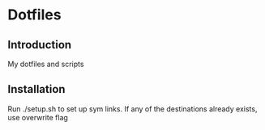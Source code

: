 # Dotfiles

## Introduction

My dotfiles and scripts

## Installation

Run ./setup.sh to set up sym links. If any of the destinations already exists,
use overwrite flag
